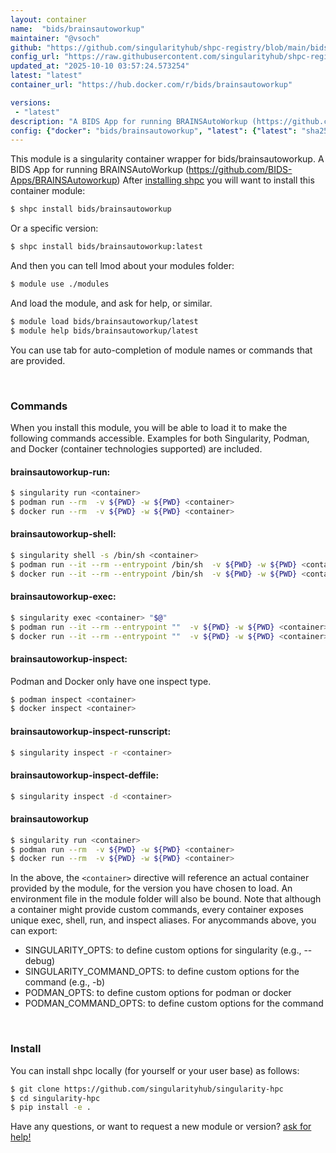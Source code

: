 ```yaml
---
layout: container
name:  "bids/brainsautoworkup"
maintainer: "@vsoch"
github: "https://github.com/singularityhub/shpc-registry/blob/main/bids/brainsautoworkup/container.yaml"
config_url: "https://raw.githubusercontent.com/singularityhub/shpc-registry/main/bids/brainsautoworkup/container.yaml"
updated_at: "2025-10-10 03:57:24.573254"
latest: "latest"
container_url: "https://hub.docker.com/r/bids/brainsautoworkup"

versions:
 - "latest"
description: "A BIDS App for running BRAINSAutoWorkup (https://github.com/BIDS-Apps/BRAINSAutoworkup)"
config: {"docker": "bids/brainsautoworkup", "latest": {"latest": "sha256:39fb638ba68955e2964a2c6cdab6cf7857b248f2b30d6b69b6f0a9a3401a376e"}, "tags": {"latest": "sha256:39fb638ba68955e2964a2c6cdab6cf7857b248f2b30d6b69b6f0a9a3401a376e"}, "filter": ["v*"], "maintainer": "@vsoch", "description": "A BIDS App for running BRAINSAutoWorkup (https://github.com/BIDS-Apps/BRAINSAutoworkup)", "url": "https://hub.docker.com/r/bids/brainsautoworkup"}
---
```


This module is a singularity container wrapper for bids/brainsautoworkup.
A BIDS App for running BRAINSAutoWorkup (https://github.com/BIDS-Apps/BRAINSAutoworkup)
After [installing shpc](#install) you will want to install this container module:


```bash
$ shpc install bids/brainsautoworkup
```

Or a specific version:

```bash
$ shpc install bids/brainsautoworkup:latest
```

And then you can tell lmod about your modules folder:

```bash
$ module use ./modules
```

And load the module, and ask for help, or similar.

```bash
$ module load bids/brainsautoworkup/latest
$ module help bids/brainsautoworkup/latest
```

You can use tab for auto-completion of module names or commands that are provided.

<br>

### Commands

When you install this module, you will be able to load it to make the following commands accessible.
Examples for both Singularity, Podman, and Docker (container technologies supported) are included.

#### brainsautoworkup-run:

```bash
$ singularity run <container>
$ podman run --rm  -v ${PWD} -w ${PWD} <container>
$ docker run --rm  -v ${PWD} -w ${PWD} <container>
```

#### brainsautoworkup-shell:

```bash
$ singularity shell -s /bin/sh <container>
$ podman run --it --rm --entrypoint /bin/sh  -v ${PWD} -w ${PWD} <container>
$ docker run --it --rm --entrypoint /bin/sh  -v ${PWD} -w ${PWD} <container>
```

#### brainsautoworkup-exec:

```bash
$ singularity exec <container> "$@"
$ podman run --it --rm --entrypoint ""  -v ${PWD} -w ${PWD} <container> "$@"
$ docker run --it --rm --entrypoint ""  -v ${PWD} -w ${PWD} <container> "$@"
```

#### brainsautoworkup-inspect:

Podman and Docker only have one inspect type.

```bash
$ podman inspect <container>
$ docker inspect <container>
```

#### brainsautoworkup-inspect-runscript:

```bash
$ singularity inspect -r <container>
```

#### brainsautoworkup-inspect-deffile:

```bash
$ singularity inspect -d <container>
```



#### brainsautoworkup

```bash
$ singularity run <container>
$ podman run --rm  -v ${PWD} -w ${PWD} <container>
$ docker run --rm  -v ${PWD} -w ${PWD} <container>
```


In the above, the `<container>` directive will reference an actual container provided
by the module, for the version you have chosen to load. An environment file in the
module folder will also be bound. Note that although a container
might provide custom commands, every container exposes unique exec, shell, run, and
inspect aliases. For anycommands above, you can export:

 - SINGULARITY_OPTS: to define custom options for singularity (e.g., --debug)
 - SINGULARITY_COMMAND_OPTS: to define custom options for the command (e.g., -b)
 - PODMAN_OPTS: to define custom options for podman or docker
 - PODMAN_COMMAND_OPTS: to define custom options for the command

<br>

### Install

You can install shpc locally (for yourself or your user base) as follows:

```bash
$ git clone https://github.com/singularityhub/singularity-hpc
$ cd singularity-hpc
$ pip install -e .
```

Have any questions, or want to request a new module or version? [ask for help!](https://github.com/singularityhub/singularity-hpc/issues)